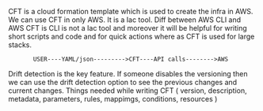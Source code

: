 CFT is a cloud formation template which is used to create the infra in AWS. We can use CFT in only AWS. It is a Iac tool.
Diff between AWS CLI  and AWS CFT is CLI is not a Iac tool and moreover it will be helpful for writing short scripts and code and for quick actions where as CFT is used for large stacks.

           USER----YAML/json--------->CFT----API calls-------->AWS

Drift detection is the key feature. If someone disables the versioning then we can use the drift detection option to see the previous changes and current changes.
Things needed while writing CFT ( version, description, metadata, parameters, rules, mappimgs, conditions, resources ) 
